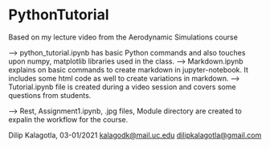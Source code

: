 # PythonTutorial
Based on my lecture video from the Aerodynamic Simulations course


--> python_tutorial.ipynb has basic Python commands and also touches upon numpy, matplotlib libraries used in the class.
--> Markdown.ipynb explains on basic commands to create markdown in jupyter-notebook. It includes some html code as well to create variations in markdown.
--> Tutorial.ipynb file is created during a video session and covers some questions from students.

--> Rest, Assignment1.ipynb, .jpg files, Module directory are created to expalin the workflow for the course.


Dilip Kalagotla, 03-01/2021
kalagodk@mail.uc.edu
dilipkalagotla@gmail.com

